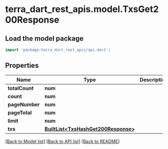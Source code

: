 # terra_dart_rest_apis.model.TxsGet200Response

## Load the model package
```dart
import 'package:terra_dart_rest_apis/api.dart';
```

## Properties
Name | Type | Description | Notes
------------ | ------------- | ------------- | -------------
**totalCount** | **num** |  | [optional] 
**count** | **num** |  | [optional] 
**pageNumber** | **num** |  | [optional] 
**pageTotal** | **num** |  | [optional] 
**limit** | **num** |  | [optional] 
**txs** | [**BuiltList&lt;TxsHashGet200Response&gt;**](TxsHashGet200Response.md) |  | [optional] 

[[Back to Model list]](../README.md#documentation-for-models) [[Back to API list]](../README.md#documentation-for-api-endpoints) [[Back to README]](../README.md)


